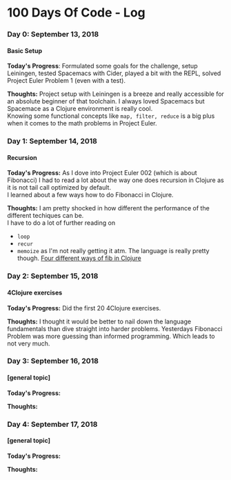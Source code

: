# 100 Days Of Code - Log

### Day 0: September 13, 2018
#### Basic Setup

**Today's Progress**: Formulated some goals for the challenge, setup Leiningen, tested Spacemacs with Cider, played a bit with the REPL, solved Project Euler Problem 1 (even with a test).

**Thoughts:** Project setup with Leiningen is a breeze and really accessible for an absolute beginner of that toolchain. I always loved Spacemacs but Spacemace as a Clojure environment is really cool.  
Knowing some functional concepts like `map, filter, reduce` is a big plus when it comes to the math problems in Project Euler.


### Day 1: September 14, 2018
#### Recursion

**Today's Progress:** As I dove into Project Euler 002 (which is about Fibonacci) I had to read a lot about the way one does recursion in Clojure as it is not tail call optimized by default.  
I learned about a few ways how to do Fibonacci in Clojure.

**Thoughts:** I am pretty shocked in how different the performance of the different techiques can be.  
I have to do a lot of further reading on 
* `loop`
* `recur`
* `memoize`
as I'm not really getting it atm. The language is really pretty though.
[Four different ways of fib in Clojure](http://sercanulucan.com/blog/2017/01/four-ways-of-fibn-with-clojure/)


### Day 2: September 15, 2018
#### 4Clojure exercises

**Today's Progress:** Did the first 20 4Clojure exercises.

**Thoughts:** I thought it would be better to nail down the language fundamentals than dive straight into harder problems. Yesterdays Fibonacci Problem was more guessing than informed programming. Which leads to not very much.


### Day 3: September 16, 2018
#### [general topic]

**Today's Progress:** 

**Thoughts:** 


### Day 4: September 17, 2018
#### [general topic]

**Today's Progress:** 

**Thoughts:** 
